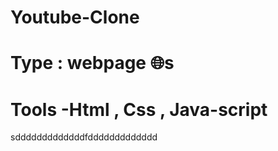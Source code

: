 # Youtube-Clone
# Type : webpage 🌐s
# Tools -Html , Css , Java-script 

sdddddddddddddfddddddddddddd
